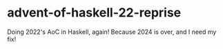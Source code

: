 # advent-of-haskell-22-reprise
Doing 2022's AoC in Haskell, again! Because 2024 is over, and I need my fix! 
